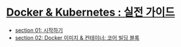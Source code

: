 # [Docker & Kubernetes : 실전 가이드](https://www.udemy.com/course/docker-kubernetes-2022/)
- [section 01: 시작하기](./01.md)
- [section 02: Docker 이미지 & 컨테이너: 코어 빌딩 블록](./02.md)